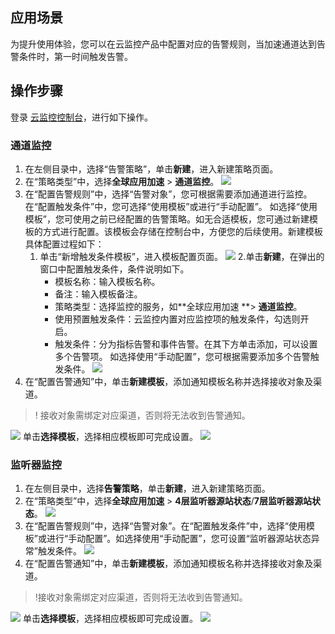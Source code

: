 
## 应用场景
为提升使用体验，您可以在云监控产品中配置对应的告警规则，当加速通道达到告警条件时，第一时间触发告警。

## 操作步骤

登录 [云监控控制台](https://console.cloud.tencent.com/monitor/overview)，进行如下操作。

### 通道监控

1. 在左侧目录中，选择“告警策略”，单击**新建**，进入新建策略页面。
2. 在“策略类型”中，选择**全球应用加速** > **通道监控**。
![](https://main.qcloudimg.com/raw/136884ab152292b9c50419d67da81e1c.png)
3. 在“配置告警规则”中，选择“告警对象”，您可根据需要添加通道进行监控。
   在“配置触发条件”中，您可选择“使用模板”或进行“手动配置”。
   如选择“使用模板”，您可使用之前已经配置的告警策略。如无合适模板，您可通过新建模板的方式进行配置。该模板会存储在控制台中，方便您的后续使用。新建模板具体配置过程如下：
	1. 单击“新增触发条件模板”，进入模板配置页面。
![](https://main.qcloudimg.com/raw/c8878869a5bb90d32390efdc442a77a4.png)
	2.单击**新建**，在弹出的窗口中配置触发条件，条件说明如下。
		- 模板名称：输入模板名称。
		-	备注：输入模板备注。
		-	策略类型：选择监控的服务，如**全球应用加速 **> **通道监控**。
		-	使用预置触发条件：云监控内置对应监控项的触发条件，勾选则开启。
		-	触发条件：分为指标告警和事件告警。在其下方单击添加，可以设置多个告警项。
	如选择使用“手动配置”，您可根据需要添加多个告警触发条件。
![](https://main.qcloudimg.com/raw/cc82f5683ed8734bf8e88a4a4f7bc9cc.png)
4. 在“配置告警通知”中，单击**新建模板**，添加通知模板名称并选择接收对象及渠道。
>! 接收对象需绑定对应渠道，否则将无法收到告警通知。
>
![](https://main.qcloudimg.com/raw/b52e7e8e5752b0f8f96cb8bcc7e62ca3.png)
单击**选择模板**，选择相应模板即可完成设置。
![](https://main.qcloudimg.com/raw/ed42039a21a0feeba62db95292267ed2.png)

### 监听器监控

1. 在左侧目录中，选择**告警策略**，单击**新建**，进入新建策略页面。
2. 在“策略类型”中，选择**全球应用加速** > **4层监听器源站状态**/**7层监听器源站状态**。
![](https://main.qcloudimg.com/raw/379600b381482eabcb3f186809303fbf.png)
3. 在“配置告警规则”中，选择“告警对象”。在“配置触发条件”中，选择“使用模板”或进行“手动配置”。如选择使用“手动配置”，您可设置“监听器源站状态异常”触发条件。
![](https://main.qcloudimg.com/raw/384c56254242028b7b80daf91f9687b2.png)
4. 在“配置告警通知”中，单击**新建模板**，添加通知模板名称并选择接收对象及渠道。
>!接收对象需绑定对应渠道，否则将无法收到告警通知。
>
![](https://main.qcloudimg.com/raw/73319e34c48f3863bb9ce906400cf0db.png)
单击**选择模板**，选择相应模板即可完成设置。
![](https://main.qcloudimg.com/raw/3127f8df638485a89ab4a864f85e30b4.png)
